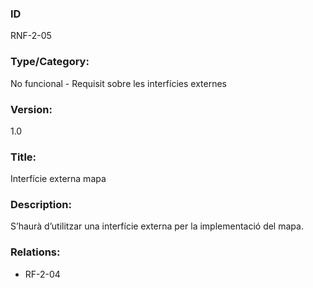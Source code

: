 ### ID
RNF-2-05
### Type/Category:
No funcional - Requisit sobre les interfícies externes
### Version:
1.0
### Title:
Interfície externa mapa
### Description:
S’haurà d’utilitzar una interfície externa per la implementació del mapa.
### Relations:
* RF-2-04
